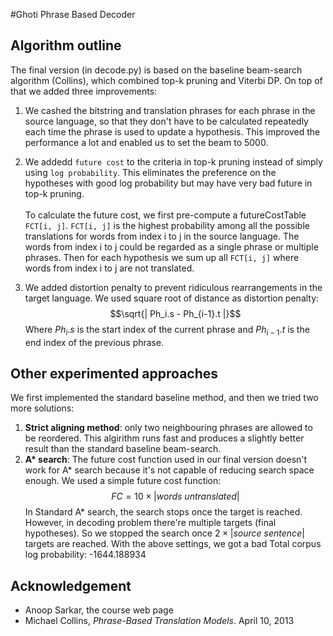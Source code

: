 #Ghoti Phrase Based Decoder
## Algorithm outline
The final version (in decode.py) is based on the baseline beam-search algorithm (Collins), which combined top-k pruning and Viterbi DP. On top of that we added three improvements:

1. We cashed the bitstring and translation phrases for each phrase in the source language, so that they don't have to be calculated repeatedly each time the phrase is used to update a hypothesis. This improved the performance a lot and enabled us to set the beam to 5000.

2.  We addedd `future cost` to the criteria in top-k pruning instead of simply using `log probability`. This eliminates the preference on the hypotheses with good log probability but may have very bad future in top-k pruning. <br> <br>
  To calculate the future cost, we first pre-compute a futureCostTable `FCT[i, j]`. `FCT[i, j]` is the highest probability among all the possible translations for words from index i to j in the source language. The words from index i to j could be regarded as a single phrase or multiple phrases. Then for each hypothesis we sum up all `FCT[i, j]` where words from index i to j are not translated.

3.  We added distortion penalty to prevent ridiculous rearrangements in the target language. We used square root of distance as distortion penalty:
$$\sqrt{| Ph_i.s - Ph_{i-1}.t |}$$
Where $Ph_i.s$ is the start index of the current phrase and  $Ph_{i-1}.t$ is the end index of the previous phrase.


## Other experimented approaches
We first implemented the standard baseline method, and then we tried two more solutions:

1. __Strict aligning method__: only two neighbouring phrases are allowed to be reordered. This algirithm runs fast and produces a slightly better result than the standard baseline beam-search.
2. __A* search__: The future cost function used in our final version doesn't work for A* search because it's not capable of reducing search space enough. We used a simple future cost function:
$$FC = 10 \times |words\ untranslated|$$
In Standard A* search, the search stops once the target is reached. However, in decoding problem there're multiple targets (final hypotheses). So we stopped the search once $2 \times |source\ sentence|$ targets are reached. With the above settings, we got a bad Total corpus log probability: -1644.188934

## Acknowledgement
* Anoop Sarkar, the course web page
* Michael Collins, _Phrase-Based Translation Models_. April 10, 2013